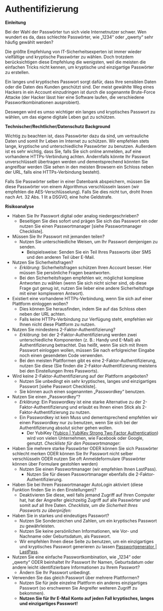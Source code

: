 # Authentifizierung
**Einleitung**

Bei der Wahl der Passwörter tun sich viele Internetnutzer schwer. Wen wundert es da, dass schlechte Passwörter, wie „1234“ oder „qwerty“ sehr häufig gewählt werden?

Die größte Empfehlung von IT-Sicherheitsexperten ist immer wieder vielfältige und kryptische Passwörter zu wählen. Doch trotzdem berücksichtigen diese Empfehlung die wenigsten, weil die meisten die einfachen Tricks nicht kennen, um kryptische und einzigartige Passwörter zu erstellen.

Ein langes und kryptisches Passwort sorgt dafür, dass Ihre sensiblen Daten oder die Daten des Kunden geschützt sind. Der meist gewählte Weg eines Hackers in ein Account einzudringen ist durch die sogenannte Brute-Force Attacke (der Hacker lässt hier eine Software laufen, die verschiedene Passwortkombinationen ausprobiert).

Deswegen wird es umso wichtiger ein langes und kryptisches Passwort zu wählen, um das eigene digitale Leben gut zu schützen.

**Technischer/Rechtlicher/Datenschutz Background**

Wichtig zu beachten ist, dass Passwörter dazu da sind, um vertrauliche Daten und somit Ihr Leben im Internet zu schützen.
Wir empfehlen stets lange, kryptische und unterschiedliche Passwörter zu benutzen. Außerdem ist es sehr wichtig, dass Sie, falls Sie sich online anmelden, auf eine vorhandene HTTPs-Verbindung achten. Andernfalls könnte Ihr Passwort unverschlüsselt übertragen werden und dementsprechend könnten Sie angreifbar werden (Sie sehen in den meisten Browsern ein Schloss neben der URL, falls eine HTTPs-Verbindung besteht).

Falls Sie Passwörter selber in einer Datenbank abspeichern, müssen Sie diese Passwörter von einem Algorithmus verschlüsseln lassen (wir empfehlen die AES-Verschlüsselung). Falls Sie dies nicht tun, droht Ihnen nach Art. 32 Abs. 1 lit a DSGVO, eine hohe Geldstrafe.

**Risikoanalyse**

* Haben Sie Ihr Passwort digital oder analog niedergeschrieben?
	* Beseitigen Sie dies sofort und prägen Sie sich das Passwort ein oder nutzen Sie einen Passwortmanager [siehe Passwortmanager Checkliste].
* Müssen Sie Ihr Passwort mit jemanden teilen?
	* Nutzen Sie unterschiedliche Weisen, um Ihr Passwort demjenigen zu senden.
		* Beispielsweise: Senden Sie ein Teil Ihres Passworts über SMS und den anderen Teil über E-Mail.
* Nutzen Sie Sicherheitsfragen?
	* *Erklärung*: Sicherheitsfragen schützen Ihren Account besser. Hier müssen Sie persönliche Fragen beantworten.
	* Bei den Sicherheitsfragen empfehlen wir, möglichst komplexe Antworten zu wählen (wenn Sie sich nicht sicher sind, ob diese Frage gut genug ist, nutzen Sie lieber eine andere Sicherheitsfrage mit einer komplexeren Antwort).
* Existiert eine vorhandene HTTPs-Verbindung, wenn Sie sich auf einer Plattform einloggen wollen?
	* Dies können Sie herausfinden, indem Sie auf das Schloss oben neben der URL achten.
	* Falls keine HTTPs-Verbindung zur Verfügung steht, empfehlen wir Ihnen nicht diese Plattform zu nutzen.
* Nutzen Sie mindestens 2-Faktor-Authentifizierung?
	* *Erklärung*: bei der 2-Faktor-Authentifizierung werden zwei unterschiedliche Komponenten (z. B.: Handy und E-Mail) als Authentifizierung betrachtet. Das heißt, wenn Sie sich mit Ihrem Passwort einloggen wollen, müssen Sie nach erfolgreicher Eingabe noch einen gesendeten Code verwenden.
	* Bei den meisten Plattformen gibt es eine 2-Faktor-Authentifizierung, nutzen Sie diese (Sie finden die 2-Faktor-Authentifizierung meistens bei den Einstellungen Ihres Passworts).
* Wird keine 2-Faktor-Authentifizierung auf der Plattform angeboten?
	* Nutzen Sie unbedingt ein sehr kryptisches, langes und einzigartiges Passwort [siehe Passwort Checkliste].
	* Sie können auch einen sogenannten „Passwordkey“ benutzen.
* Nutzen Sie einen „Passwordkey“?
	* *Erklärung*: Ein Passwordkey ist eine starke Alternative zu der 2-Faktor-Authentifizierung und erlaubt es Ihnen einen Stick als 2-Faktor-Authentifizierung zu nutzen.
	* Ein Passwordkey ist kein Muss und dementsprechend empfehlen wir einen Passwordkey nur zu benutzen, wenn Sie sich bei der Authentifizierung absolut sicher gehen wollen.
		* Der YubiKey ([Yubico | YubiKey Strong Two Factor Authentication](https://www.yubico.com/)) wird von vielen Unternehmen, wie Facebook oder Google, genutzt.
*Checkliste für den Passwortmanager:*
* Haben Sie mehrere starke Passwörter ODER
	können Sie sich Passwörter schlecht merken ODER
	können Sie Ihr Passwort nicht selber verschlüsseln ODER
	nutzen Sie oft Anmeldeformulare (Passwörter können über Formulare gestohlen werden)
	* Nutzen Sie einen Passwortmanager (wir empfehlen Ihnen LastPass).
		* Nutzen Sie für diesen Passwortmanager ebenfalls die 2-Faktor-Authentifizierung.
* Haben Sie bei Ihrem Passwortmanager AutoLogin aktiviert (diese Funktion finden Sie in den Einstellungen)?
	* Deaktivieren Sie diese, weil falls jemand Zugriff auf Ihren Computer hat, hat der Angreifer gleichzeitig Zugriff auf alle Passwörter und somit auf all Ihre Daten.
*Checkliste, um die Sicherheit Ihres Passworts zu überprüfen:*
* Haben Sie in starkes und eindeutiges Passwort?
	* Nutzen Sie Sonderzeichen und Zahlen, um ein kryptisches Passwort zu gewährleisten.
	* Nutzen Sie keine persönlichen Informationen, wie Vor- und Nachname oder Geburtsdatum, als Passwort.
	* Wir empfehlen Ihnen diese Seite zu benutzen, um ein einzigartiges und kryptisches Passwort generieren zu lassen [Passwortgenerator | LastPass](https://www.lastpass.com/de/password-generator).
* Nutzen Sie eine einfache Passwortkombination, wie „1234“ oder „qwerty“ ODER
	beinhaltet Ihr Passwort Ihr Namen, Geburtsdatum oder andere leicht identifizierbare Informationen zu Ihrem Passwort?
	* Ändern Sie Ihr Passwort unbedingt.
* Verwenden Sie das gleich Passwort über mehrere Plattformen?
	* Nutzen Sie für jede einzelne Plattform ein anderes einzigartiges Passwort (so erschweren Sie Angreifer weiteren Zugriff zu bekommen).
	* **Nutzen Sie für Ihr E-Mail Konto auf jeden Fall kryptisches, langes und einzigartiges Passwort!**

